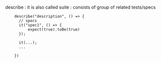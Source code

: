 describe : it is also called suite : consists of group of related tests/specs

        describe("description", () => {
          // specs
          it("spec1", () => {
              expect(true).toBe(true)
          });

          it(...);
          ...

        })
